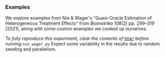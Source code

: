 ### Examples

We explore examples from Nie & Wager's "Quasi-Oracle Estimation of
Heterogeneous Treatment Effects" from <i>Biometrika</i> 108(2) pp. 299–319
(2021), along with some custom examples we cooked up ourselves.

_To fully reproduce this experiment, clear the contents of [tmp/](./tmp/)
before running `nie_wager.py`_ Expect some variability in the results due to
random seeding and parallelism.
